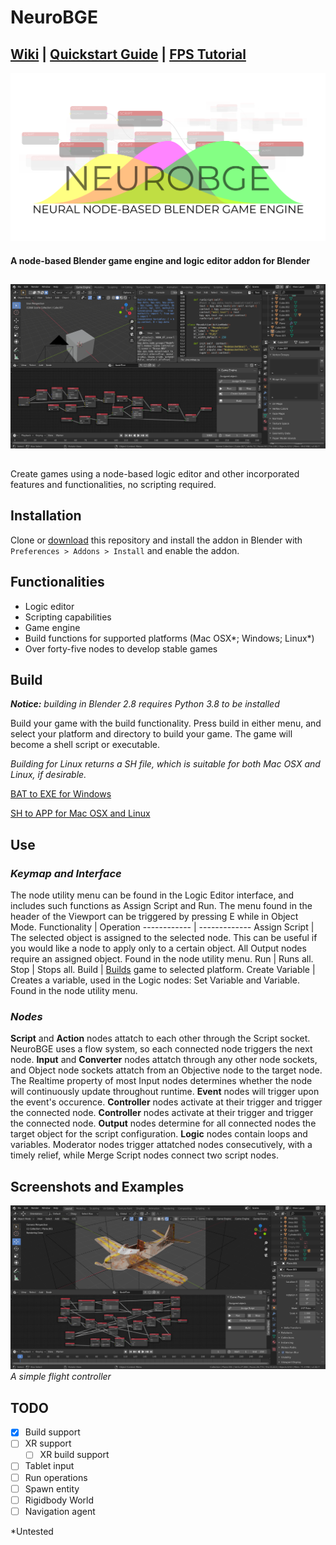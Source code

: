 # NeuroBGE
## [Wiki](https://github.com/underpig1/neuro-bge/wiki) | [Quickstart Guide](https://github.com/underpig1/neuro-bge/wiki/Quickstart-Guide) | [FPS Tutorial](https://www.youtube.com/watch?v=F63lMZXwCV8)
![NeuroBGE Storefront](images/storefront.png)
#### A node-based Blender game engine and logic editor addon for Blender
##
![NeuroBGE Example](images/untitled.png)
##
Create games using a node-based logic editor and other incorporated features and functionalities, no scripting required.
## Installation
Clone or [download](https://github.com/underpig1/neuro-bge/archive/master.zip) this repository and install the addon in Blender with `Preferences > Addons > Install` and enable the addon.
## Functionalities
- Logic editor
- Scripting capabilities
- Game engine
- Build functions for supported platforms (Mac OSX*; Windows; Linux*)
- Over forty-five nodes to develop stable games
## Build
***Notice:*** *building in Blender 2.8 requires Python 3.8 to be installed*

Build your game with the build functionality. Press build in either menu, and select your platform and directory to build your game. The game will become a shell script or executable.

*Building for Linux returns a SH file, which is suitable for both Mac OSX and Linux, if desirable.*

[BAT to EXE for Windows](https://superuser.com/questions/868340/how-can-i-convert-a-windows-batch-script-to-a-exe)

[SH to APP for Mac OSX and Linux](https://gist.github.com/mathiasbynens/674099)
## Use
### *Keymap and Interface*
The node utility menu can be found in the Logic Editor interface, and includes such functions as Assign Script and Run. The menu found in the header of the Viewport can be triggered by pressing E while in Object Mode.
Functionality | Operation
------------ | -------------
Assign Script | The selected object is assigned to the selected node. This can be useful if you would like a node to apply only to a certain object. All Output nodes require an assigned object. Found in the node utility menu.
Run | Runs all.
Stop | Stops all.
Build | [Builds](https://github.com/underpig1/neuro-bge#build) game to selected platform.
Create Variable | Creates a variable, used in the Logic nodes: Set Variable and Variable. Found in the node utility menu.
### *Nodes*
**Script** and **Action** nodes attatch to each other through the Script socket. NeuroBGE uses a flow system, so each connected node triggers the next node. **Input** and **Converter** nodes attatch through any other node sockets, and Object node sockets attatch from an Objective node to the target node. The Realtime property of most Input nodes determines whether the node will continuously update throughout runtime. **Event** nodes will trigger upon the event's occurence. **Controller** nodes activate at their trigger and trigger the connected node. **Controller** nodes activate at their trigger and trigger the connected node. **Output** nodes determine for all connected nodes the target object for the script configuration. **Logic** nodes contain loops and variables. Moderator nodes trigger attatched nodes consecutively, with a timely relief, while Merge Script nodes connect two script nodes.
## Screenshots and Examples
![NeuroBGE Airplane Example](images/airplane.png)
*A simple flight controller*
## TODO
- [x] Build support
- [ ] XR support
  - [ ] XR build support
- [ ] Tablet input
- [ ] Run operations
- [ ] Spawn entity
- [ ] Rigidbody World
- [ ] Navigation agent

*Untested
